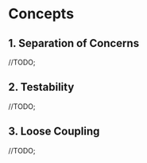 # Concepts

## 1. Separation of Concerns
//TODO;


## 2. Testability
//TODO;


## 3. Loose Coupling
//TODO;

